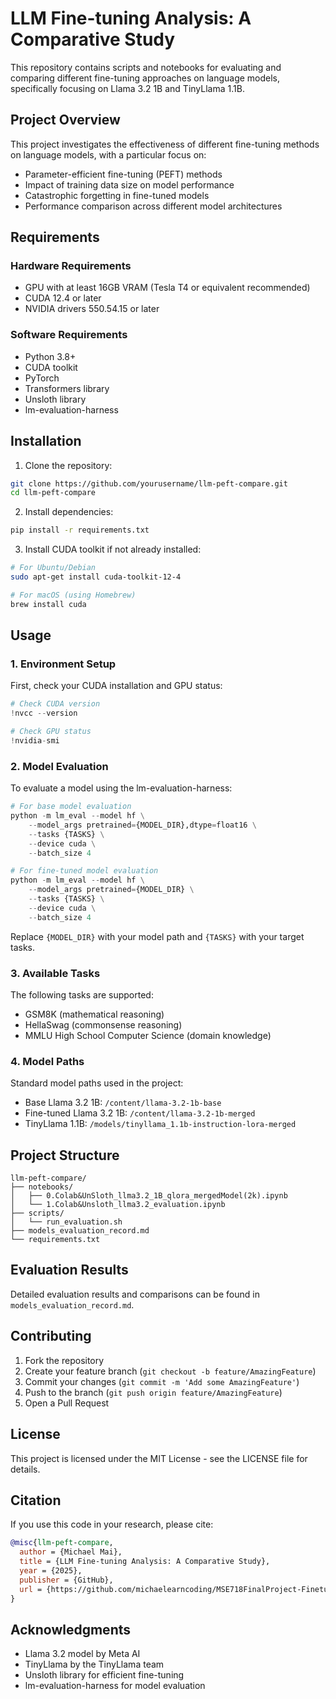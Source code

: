 # LLM Fine-tuning Analysis: A Comparative Study

This repository contains scripts and notebooks for evaluating and comparing different fine-tuning approaches on language models, specifically focusing on Llama 3.2 1B and TinyLlama 1.1B.

## Project Overview

This project investigates the effectiveness of different fine-tuning methods on language models, with a particular focus on:
- Parameter-efficient fine-tuning (PEFT) methods
- Impact of training data size on model performance
- Catastrophic forgetting in fine-tuned models
- Performance comparison across different model architectures

## Requirements

### Hardware Requirements
- GPU with at least 16GB VRAM (Tesla T4 or equivalent recommended)
- CUDA 12.4 or later
- NVIDIA drivers 550.54.15 or later

### Software Requirements
- Python 3.8+
- CUDA toolkit
- PyTorch
- Transformers library
- Unsloth library
- lm-evaluation-harness

## Installation

1. Clone the repository:
```bash
git clone https://github.com/yourusername/llm-peft-compare.git
cd llm-peft-compare
```

2. Install dependencies:
```bash
pip install -r requirements.txt
```

3. Install CUDA toolkit if not already installed:
```bash
# For Ubuntu/Debian
sudo apt-get install cuda-toolkit-12-4

# For macOS (using Homebrew)
brew install cuda
```

## Usage

### 1. Environment Setup

First, check your CUDA installation and GPU status:
```python
# Check CUDA version
!nvcc --version

# Check GPU status
!nvidia-smi
```

### 2. Model Evaluation

To evaluate a model using the lm-evaluation-harness:

```python
# For base model evaluation
python -m lm_eval --model hf \
    --model_args pretrained={MODEL_DIR},dtype=float16 \
    --tasks {TASKS} \
    --device cuda \
    --batch_size 4

# For fine-tuned model evaluation
python -m lm_eval --model hf \
    --model_args pretrained={MODEL_DIR} \
    --tasks {TASKS} \
    --device cuda \
    --batch_size 4
```

Replace `{MODEL_DIR}` with your model path and `{TASKS}` with your target tasks.

### 3. Available Tasks

The following tasks are supported:
- GSM8K (mathematical reasoning)
- HellaSwag (commonsense reasoning)
- MMLU High School Computer Science (domain knowledge)

### 4. Model Paths

Standard model paths used in the project:
- Base Llama 3.2 1B: `/content/llama-3.2-1b-base`
- Fine-tuned Llama 3.2 1B: `/content/llama-3.2-1b-merged`
- TinyLlama 1.1B: `/models/tinyllama_1.1b-instruction-lora-merged`

## Project Structure

```
llm-peft-compare/
├── notebooks/
│   ├── 0.Colab&UnSloth_llma3.2_1B_qlora_mergedModel(2k).ipynb
│   └── 1.Colab&Unsloth_llma3.2_evaluation.ipynb
├── scripts/
│   └── run_evaluation.sh
├── models_evaluation_record.md
└── requirements.txt
```

## Evaluation Results

Detailed evaluation results and comparisons can be found in `models_evaluation_record.md`.

## Contributing

1. Fork the repository
2. Create your feature branch (`git checkout -b feature/AmazingFeature`)
3. Commit your changes (`git commit -m 'Add some AmazingFeature'`)
4. Push to the branch (`git push origin feature/AmazingFeature`)
5. Open a Pull Request

## License

This project is licensed under the MIT License - see the LICENSE file for details.

## Citation

If you use this code in your research, please cite:

```bibtex
@misc{llm-peft-compare,
  author = {Michael Mai},
  title = {LLM Fine-tuning Analysis: A Comparative Study},
  year = {2025},
  publisher = {GitHub},
  url = {https://github.com/michaelearncoding/MSE718FinalProject-FinetuneAnalysisForLLMTechnique/}
}
```

## Acknowledgments

- Llama 3.2 model by Meta AI
- TinyLlama by the TinyLlama team
- Unsloth library for efficient fine-tuning
- lm-evaluation-harness for model evaluation 
